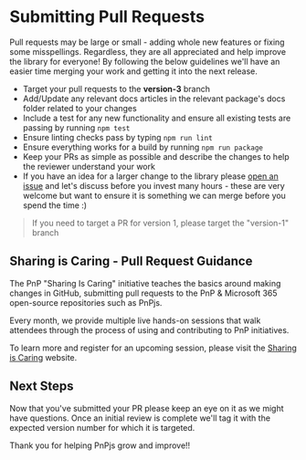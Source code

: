 # Submitting Pull Requests

Pull requests may be large or small - adding whole new features or fixing some misspellings. Regardless, they are all appreciated and help improve the library for everyone! By following the below guidelines we'll have an easier time merging your work and getting it into the next release.

* Target your pull requests to the **version-3** branch
* Add/Update any relevant docs articles in the relevant package's docs folder related to your changes
* Include a test for any new functionality and ensure all existing tests are passing by running `npm test`
* Ensure linting checks pass by typing `npm run lint`
* Ensure everything works for a build by running `npm run package`
* Keep your PRs as simple as possible and describe the changes to help the reviewer understand your work
* If you have an idea for a larger change to the library please [open an issue](https://github.com/pnp/pnpjs/issues) and let's discuss before you invest many hours - these are very welcome but want to ensure it is something we can merge before you spend the time :)

> If you need to target a PR for version 1, please target the "version-1" branch

## Sharing is Caring - Pull Request Guidance

The PnP "Sharing Is Caring" initiative teaches the basics around making changes in GitHub, submitting pull requests to the PnP & Microsoft 365 open-source repositories such as PnPjs. 

Every month, we provide multiple live hands-on sessions that walk attendees through the process of using and contributing to PnP initiatives.

To learn more and register for an upcoming session, please visit the [Sharing is Caring](https://aka.ms/sharing-is-caring) website.

## Next Steps

Now that you've submitted your PR please keep an eye on it as we might have questions. Once an initial review is complete we'll tag it with the expected version number for which it is targeted.

Thank you for helping PnPjs grow and improve!!
